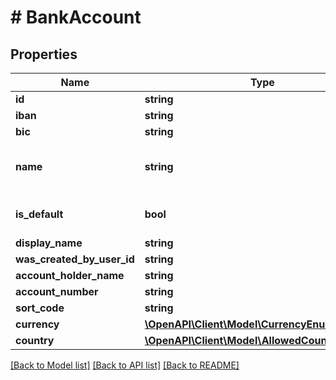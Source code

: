 # # BankAccount

## Properties

Name | Type | Description | Notes
------------ | ------------- | ------------- | -------------
**id** | **string** |  |
**iban** | **string** |  | [optional]
**bic** | **string** |  | [optional]
**name** | **string** | Display name of a bank account | [optional]
**is_default** | **bool** |  | [optional] [default to false]
**display_name** | **string** |  | [optional]
**was_created_by_user_id** | **string** |  | [optional]
**account_holder_name** | **string** |  | [optional]
**account_number** | **string** |  | [optional]
**sort_code** | **string** |  | [optional]
**currency** | [**\OpenAPI\Client\Model\CurrencyEnum**](CurrencyEnum.md) |  | [optional]
**country** | [**\OpenAPI\Client\Model\AllowedCountriesCodes**](AllowedCountriesCodes.md) |  | [optional]

[[Back to Model list]](../../README.md#models) [[Back to API list]](../../README.md#endpoints) [[Back to README]](../../README.md)
